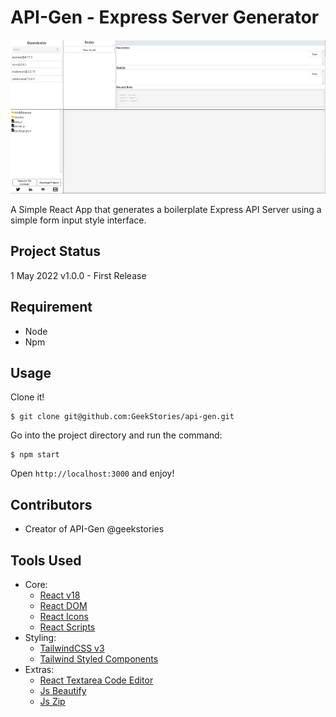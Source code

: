 # API-Gen - Express Server Generator

![Main Screen](./_readme/screenshot1.png)

A Simple React App that generates a boilerplate Express API Server using a simple form input style interface.

## Project Status
1 May 2022 v1.0.0 - First Release

## Requirement

- Node
- Npm

## Usage

Clone it!

```
$ git clone git@github.com:GeekStories/api-gen.git
```

Go into the project directory and run the command:

```
$ npm start
```

Open `http://localhost:3000` and enjoy!


## Contributors

- Creator of API-Gen @geekstories

## Tools Used
  - Core:
    - [React v18](https://reactjs.org/)
    - [React DOM](https://reactjs.org/docs/react-dom.html)
    - [React Icons](https://react-icons.github.io/react-icons/)
    - [React Scripts](https://www.npmjs.com/package/react-scripts)
  - Styling:
    - [TailwindCSS v3](https://tailwindcss.com/)
    - [Tailwind Styled Components](https://www.npmjs.com/package/tailwind-styled-components)
  - Extras:
    - [React Textarea Code Editor](https://www.npmjs.com/package/@uiw/react-textarea-code-editor)
    - [Js Beautify](https://www.npmjs.com/package/js-beautify)
    - [Js Zip](https://www.npmjs.com/package/jszip)

